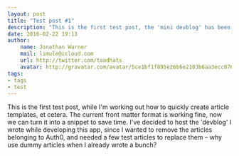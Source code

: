 ```yaml
---
layout: post
title: "Test post #1"
description: "This is the first test post, the 'mini devblog' has been moved over to be served up by this blog engine itself.."
date: 2016-02-22 19:13
author:
    name: Jonathan Warner
    mail: limule@icloud.com
    url: http://twitter.com/toadhats
    avatar: http://gravatar.com/avatar/5ce1bf1f895e26b6e2103b6aa3ecc076
tags:
- tags
- test
---
```

This is the first test post, while I'm working out how to quickly create article templates, et cetera. The current front matter format is working fine, now we can turn it into a snippet to save time. I've decided to host the 'devblog' I wrote while developing this app, since I wanted to remove the articles belonging to Auth0, and needed a few test articles to replace them – why use dummy articles when I already wrote a bunch?
